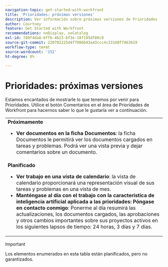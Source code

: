 ```yaml
---
navigation-topic: get-started-with-workfront
title: 'Prioridades: próximas versiones'
description: Ver información sobre próximas versiones de Prioridades
author: Courtney
feature: Get Started with Workfront
recommendations: noDisplay, noCatalog
exl-id: 749f4da8-6ffb-4b23-bf3e-18f195df80c9
source-git-commit: 220702225d4f7986b93a43ccc4c33160f7463619
workflow-type: tm+mt
source-wordcount: '152'
ht-degree: 0%

---
```


# Prioridades: próximas versiones

Estamos encantados de mostrarle lo que tenemos por venir para Prioridades. Utilice el botón Comentarios en el área de Prioridades de Workfront para hacernos saber lo que le gustaría ver a continuación.



<table>
  <tr>
    <td><strong>Próximamente</strong>
    <ul>

<li><strong>Ver documentos en la ficha Documentos</strong>: la ficha Documentos le permitirá ver los documentos cargados en tareas y problemas. Podrá ver una vista previa y dejar comentarios sobre un documento. </li>
    </ul>
    </td>
  </tr>
  <tr>
    <td><strong>Planificado</strong>
    <ul>
    <li><strong>Ver trabajo en una vista de calendario</strong>: la vista de calendario proporcionará una representación visual de sus tareas y problemas en una vista de mes.</li>
    <li><strong>Manténgase al día con el trabajo con la característica de inteligencia artificial aplicada a las prioridades: Póngase en contacto conmigo</strong>: Ponerme al día resumirá las actualizaciones, los documentos cargados, las aprobaciones y otros cambios importantes sobre sus proyectos activos en los siguientes lapsos de tiempo: 24 horas, 3 días y 7 días.</li>
    </ul>
    </td>
  </tr>
</table>



>[!IMPORTANT]
>
>Los elementos enumerados en esta tabla están planificados, pero no garantizados.




<!--

<table>
  <tr>
    <td><strong>Upcoming</strong>
   <p>More upcoming features will be added soon</p>
    </td>
  </tr>
  <tr>
    <td><strong>Planned</strong>
<p>More planned features will be added soon</p>
    </td>
  </tr>
</table> -->